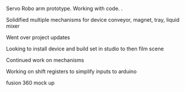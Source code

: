 Servo Robo arm prototype. Working with code. .

Solidified multiple mechanisms for device
conveyor, magnet, tray, liquid mixer

Went over project updates

Looking to install device and build set in studio to then film scene 

Continued work on mechanisms 

Working on shift registers to simplify inputs to arduino

fusion 360 mock up